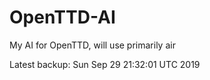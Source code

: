# OpenTTD-AI
My AI for OpenTTD, will use primarily air

Latest backup: Sun Sep 29 21:32:01 UTC 2019
